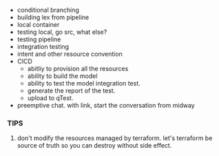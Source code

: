 - conditional branching
- building lex from pipeline
- local container
- testing local, go src, what else? 
- testing pipeline
- integration testing
- intent and other resource convention
- CICD
  - abitliy to provision all the resources
  - ability to build the model
  - ability to test the model integration test.
  - generate the report of the test.
  - upload to qTest. 
- preemptive chat. with link, start the conversation from midway




### TIPS
1. don't modify the resources managed by terraform. let's terraform be source of truth so you can destroy without side effect. 